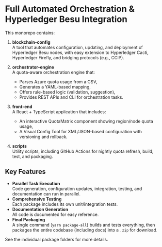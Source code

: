 # Full Automated Orchestration & Hyperledger Besu Integration

This monorepo contains:

1. **blockchain-config**  
   A tool that automates configuration, updating, and deployment of Hyperledger Besu nodes, 
   with easy extension to Hyperledger Cacti, Hyperledger Firefly, and bridging protocols (e.g., CCIP).

2. **orchestrator-engine**  
   A quota-aware orchestration engine that:
   - Parses Azure quota usage from a CSV,
   - Generates a YAML-based mapping,
   - Offers rule-based logic (validation, suggestion),
   - Provides REST APIs and CLI for orchestration tasks.

3. **front-end**  
   A React + TypeScript application that includes:
   - An interactive QuotaMatrix component showing region/node quota usage,
   - A Visual Config Tool for XML/JSON-based configuration with versioning and rollback.

4. **scripts**  
   Utility scripts, including GitHub Actions for nightly quota refresh, build, test, and packaging.

## Key Features

- **Parallel Task Execution**  
  Code generation, configuration updates, integration, testing, and documentation can run in parallel.
- **Comprehensive Testing**  
  Each package includes its own unit/integration tests. 
- **Documentation Generation**  
  All code is documented for easy reference.
- **Final Packaging**  
  A single command (`yarn package-all`) builds and tests everything, 
  then packages the entire codebase (including docs) into a `.zip` for download.

See the individual package folders for more details.